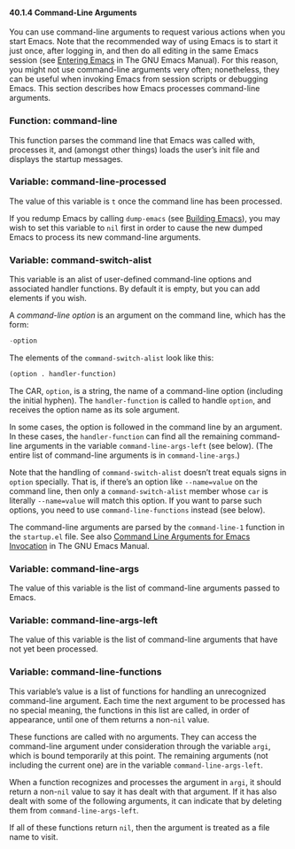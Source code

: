 

#### 40.1.4 Command-Line Arguments

You can use command-line arguments to request various actions when you start Emacs. Note that the recommended way of using Emacs is to start it just once, after logging in, and then do all editing in the same Emacs session (see [Entering Emacs](https://www.gnu.org/software/emacs/manual/html_node/emacs/Entering-Emacs.html#Entering-Emacs) in The GNU Emacs Manual). For this reason, you might not use command-line arguments very often; nonetheless, they can be useful when invoking Emacs from session scripts or debugging Emacs. This section describes how Emacs processes command-line arguments.

### Function: **command-line**

This function parses the command line that Emacs was called with, processes it, and (amongst other things) loads the user’s init file and displays the startup messages.

### Variable: **command-line-processed**

The value of this variable is `t` once the command line has been processed.

If you redump Emacs by calling `dump-emacs` (see [Building Emacs](Building-Emacs.html)), you may wish to set this variable to `nil` first in order to cause the new dumped Emacs to process its new command-line arguments.

### Variable: **command-switch-alist**

This variable is an alist of user-defined command-line options and associated handler functions. By default it is empty, but you can add elements if you wish.

A *command-line option* is an argument on the command line, which has the form:

```lisp
-option
```

The elements of the `command-switch-alist` look like this:

```lisp
(option . handler-function)
```

The CAR, `option`, is a string, the name of a command-line option (including the initial hyphen). The `handler-function` is called to handle `option`, and receives the option name as its sole argument.

In some cases, the option is followed in the command line by an argument. In these cases, the `handler-function` can find all the remaining command-line arguments in the variable `command-line-args-left` (see below). (The entire list of command-line arguments is in `command-line-args`.)

Note that the handling of `command-switch-alist` doesn’t treat equals signs in `option` specially. That is, if there’s an option like `--name=value` on the command line, then only a `command-switch-alist` member whose `car` is literally `--name=value` will match this option. If you want to parse such options, you need to use `command-line-functions` instead (see below).

The command-line arguments are parsed by the `command-line-1` function in the `startup.el` file. See also [Command Line Arguments for Emacs Invocation](https://www.gnu.org/software/emacs/manual/html_node/emacs/Emacs-Invocation.html#Emacs-Invocation) in The GNU Emacs Manual.

### Variable: **command-line-args**

The value of this variable is the list of command-line arguments passed to Emacs.

### Variable: **command-line-args-left**

The value of this variable is the list of command-line arguments that have not yet been processed.

### Variable: **command-line-functions**

This variable’s value is a list of functions for handling an unrecognized command-line argument. Each time the next argument to be processed has no special meaning, the functions in this list are called, in order of appearance, until one of them returns a non-`nil` value.

These functions are called with no arguments. They can access the command-line argument under consideration through the variable `argi`, which is bound temporarily at this point. The remaining arguments (not including the current one) are in the variable `command-line-args-left`.

When a function recognizes and processes the argument in `argi`, it should return a non-`nil` value to say it has dealt with that argument. If it has also dealt with some of the following arguments, it can indicate that by deleting them from `command-line-args-left`.

If all of these functions return `nil`, then the argument is treated as a file name to visit.

